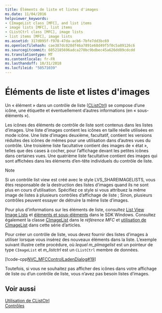 ```yaml
---
title: Éléments de liste et listes d'images
ms.date: 11/04/2016
helpviewer_keywords:
- CImageList class [MFC], and list items
- image lists [MFC], list items
- CListCtrl class [MFC], image lists
- list items [MFC], image lists
ms.assetid: 317d095f-f978-47da-acb6-7bfe7dd3bc69
ms.openlocfilehash: cae387dc028df46a7891e68d49f5f0c5a89126c6
ms.sourcegitcommit: 6052185696adca270bc9bdbec45a626dd89cdcdd
ms.translationtype: MT
ms.contentlocale: fr-FR
ms.lasthandoff: 10/31/2018
ms.locfileid: "50571039"
---
```

# <a name="list-items-and-image-lists"></a>Éléments de liste et listes d'images

Un « élément » dans un contrôle de liste ([CListCtrl](../mfc/reference/clistctrl-class.md)) se compose d’une icône, une étiquette et éventuellement d’autres informations (en « sous-éléments »).

Les icônes des éléments de contrôle de liste sont contenus dans les listes d’images. Une liste d’images contient les icônes en taille réelle utilisées en mode icône. Une liste d’images deuxième, facultatif, contient les versions réduites des icônes de mêmes pour une utilisation dans d’autres vues du contrôle. Une troisième liste facultative contient des images de « état », telles que des cases à cocher, pour l’affichage devant les petites icônes dans certaines vues. Une quatrième liste facultative contient des images qui sont affichées dans les éléments d’en-tête individuels du contrôle de liste.

> [!NOTE]
>  Si un contrôle list view est créé avec le style LVS_SHAREIMAGELISTS, vous êtes responsable de la destruction des listes d’images quand ils ne sont plus en cours d’utilisation. Spécifiez ce style si vous attribuez la même image de listes à plusieurs contrôles d’affichage de liste ; Sinon, plusieurs contrôles peuvent essayer de détruire la même liste d’images.

Pour plus d’informations sur les éléments de liste, consultez [List View Image Lists](/windows/desktop/Controls/using-list-view-controls) et [éléments et sous-éléments](/windows/desktop/Controls/using-list-view-controls) dans le SDK Windows. Consultez également la classe [CImageList](../mfc/reference/cimagelist-class.md) dans le *référence MFC* et [utilisation de CImageList](../mfc/using-cimagelist.md) dans cette série d’articles.

Pour créer un contrôle de liste, vous devez fournir des listes d’images à utiliser lorsque vous insérez des nouveaux éléments dans la liste. L’exemple suivant illustre cette procédure, où *lequel m_pImagelist* est un pointeur de type `CImageList` et *m_listctrl* est un `CListCtrl` membre de données.

[!code-cpp[NVC_MFCControlLadenDialog#19](../mfc/codesnippet/cpp/list-items-and-image-lists_1.cpp)]

Toutefois, si vous ne souhaitez pas afficher des icônes dans votre affichage de liste ou d’un contrôle de liste, vous n’avez pas besoin listes d’images.

## <a name="see-also"></a>Voir aussi

[Utilisation de CListCtrl](../mfc/using-clistctrl.md)<br/>
[Contrôles](../mfc/controls-mfc.md)

